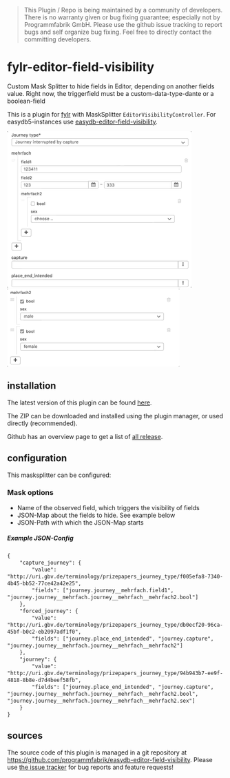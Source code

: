 > This Plugin / Repo is being maintained by a community of developers.
There is no warranty given or bug fixing guarantee; especially not by
Programmfabrik GmbH. Please use the github issue tracking to report bugs
and self organize bug fixing. Feel free to directly contact the committing
developers.

# fylr-editor-field-visibility
Custom Mask Splitter to hide fields in Editor, depending on another fields value. Right now, the triggerfield must be a custom-data-type-dante or a boolean-field

This is a plugin for [fylr](https://documentation.fylr.cloud/docs) with MaskSplitter `EditorVisibilityController`.
For easydb5-instances use [easydb-editor-field-visibility](https://github.com/programmfabrik/easydb-editor-field-visibility-plugin).


<img src="https://raw.githubusercontent.com/programmfabrik/fylr-editor-field-visibility/master/src/images/example1.gif" />
<img src="https://raw.githubusercontent.com/programmfabrik/fylr-editor-field-visibility/master/src/images/example2.gif" />

## installation

The latest version of this plugin can be found [here](https://github.com/programmfabrik/fylr-editor-field-visibility/releases/latest/download/EditorFieldVisibility.zip).

The ZIP can be downloaded and installed using the plugin manager, or used directly (recommended).

Github has an overview page to get a list of [all release](https://github.com/programmfabrik/fylr-editor-field-visibility/releases/).

## configuration

This masksplitter can be configured:

### Mask options

* Name of the observed field, which triggers the visibility of fields
* JSON-Map about the fields to hide. See example below
* JSON-Path with which the JSON-Map starts

##### Example JSON-Config

~~~~
{
	"capture_journey": {
		"value": "http://uri.gbv.de/terminology/prizepapers_journey_type/f005efa8-7340-4b45-bb52-77ce42a42e25",
		"fields": ["journey.journey__mehrfach.field1", "journey.journey__mehrfach.journey__mehrfach__mehrfach2.bool"]
	},
	"forced_journey": {
		"value": "http://uri.gbv.de/terminology/prizepapers_journey_type/db0ecf20-96ca-45bf-b0c2-eb2097adf1f0",
		"fields": ["journey.place_end_intended", "journey.capture", "journey.journey__mehrfach.journey__mehrfach__mehrfach2"]
	},
	"journey": {
		"value": "http://uri.gbv.de/terminology/prizepapers_journey_type/94b943b7-ee9f-4818-8b8e-d7d4beef58fb",
		"fields": ["journey.place_end_intended", "journey.capture", "journey.journey__mehrfach.journey__mehrfach__mehrfach2.bool", "journey.journey__mehrfach.journey__mehrfach__mehrfach2.sex"]
	}
}
~~~~

## sources

The source code of this plugin is managed in a git repository at <https://github.com/programmfabrik/easydb-editor-field-visibility>. Please use [the issue tracker](https://github.com/programmfabrik/easydb-editor-field-visibility/issues) for bug reports and feature requests!
